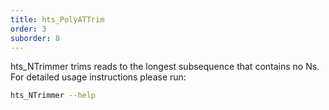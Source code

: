 ```yaml
---
title: hts_PolyATTrim
order: 3
suborder: 8
---
```


hts_NTrimmer trims reads to the longest subsequence that contains no Ns.
For detailed usage instructions please run:

```bash
hts_NTrimmer --help
```
